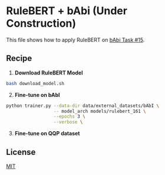 # RuleBERT + bAbi (Under Construction)

This file shows how to apply RuleBERT on [bAbi Task #15](https://research.fb.com/downloads/babi/).
## Recipe
1. __Download RuleBERT Model__
```bash
bash download_model.sh
```
2. __Fine-tune on bAbI__
```bash
python trainer.py --data-dir data/external_datasets/bAbI \
                  -- model_arch models/rulebert_161 \
                  --epochs 3 \
                  --verbose \
```
3. __Fine-tune on QQP dataset__


## License
[MIT](https://choosealicense.com/licenses/mit/)